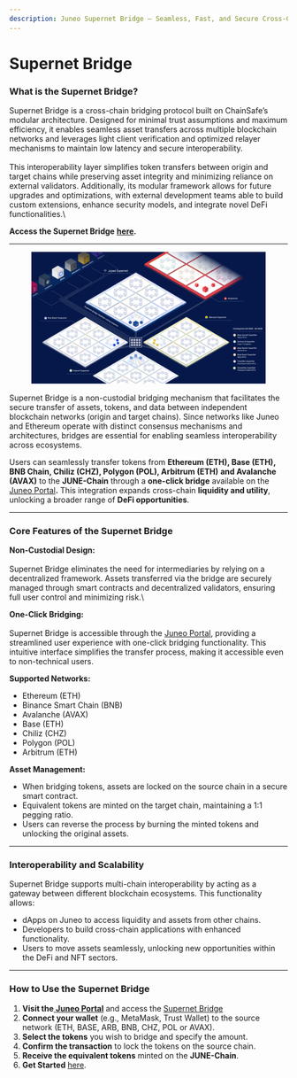 ```yaml
---
description: Juneo Supernet Bridge – Seamless, Fast, and Secure Cross-Chain Transfers
---
```


# Supernet Bridge

### What is the Supernet Bridge?

Supernet Bridge is a cross-chain bridging protocol built on ChainSafe’s modular architecture. Designed for minimal trust assumptions and maximum efficiency, it enables seamless asset transfers across multiple blockchain networks and leverages light client verification and optimized relayer mechanisms to maintain low latency and secure interoperability.\
\
This interoperability layer simplifies token transfers between origin and target chains while preserving asset integrity and minimizing reliance on external validators. Additionally, its modular framework allows for future upgrades and optimizations, with external development teams able to build custom extensions, enhance security models, and integrate novel DeFi functionalities.\


**Access the Supernet Bridge** [**here**](https://supernetbridge.io/)**.**

***

<figure><img src="../.gitbook/assets/Screenshot 2025-04-01 154150.png" alt=""><figcaption></figcaption></figure>

Supernet Bridge is a non-custodial bridging mechanism that facilitates the secure transfer of assets, tokens, and data between independent blockchain networks (origin and target chains). Since networks like Juneo and Ethereum operate with distinct consensus mechanisms and architectures, bridges are essential for enabling seamless interoperability across ecosystems.

Users can seamlessly transfer tokens from **Ethereum (ETH), Base (ETH), BNB Chain, Chiliz (CHZ), Polygon (POL), Arbitrum (ETH)** **and Avalanche (AVAX)** to the **JUNE-Chain** through a **one-click bridge** available on the [Juneo Portal](https://portal.juneo.com/flashpass)**.** This integration expands cross-chain **liquidity and utility**, unlocking a broader range of **DeFi opportunities**.

***

### Core Features of the Supernet Bridge



**Non-Custodial Design:**\
\
Supernet Bridge eliminates the need for intermediaries by relying on a decentralized framework. Assets transferred via the bridge are securely managed through smart contracts and decentralized validators, ensuring full user control and minimizing risk.\


**One-Click Bridging:**\
\
Supernet Bridge is accessible through the [Juneo Portal](https://portal.juneo.com/flashpass), providing a streamlined user experience with one-click bridging functionality. This intuitive interface simplifies the transfer process, making it accessible even to non-technical users.



**Supported Networks:**

* Ethereum (ETH)
* Binance Smart Chain (BNB)
* Avalanche (AVAX)
* Base (ETH)
* Chiliz (CHZ)
* Polygon (POL)
* Arbitrum (ETH)



**Asset Management:**

* When bridging tokens, assets are locked on the source chain in a secure smart contract.
* Equivalent tokens are minted on the target chain, maintaining a 1:1 pegging ratio.
* Users can reverse the process by burning the minted tokens and unlocking the original assets.

***

### Interoperability and Scalability

Supernet Bridge supports multi-chain interoperability by acting as a gateway between different blockchain ecosystems. This functionality allows:



* dApps on Juneo to access liquidity and assets from other chains.
* Developers to build cross-chain applications with enhanced functionality.
* Users to move assets seamlessly, unlocking new opportunities within the DeFi and NFT sectors.

***

### How to Use the Supernet Bridge

1. **Visit the**[ **Juneo Portal**](https://portal.juneo.com/flashpass) and access the [Supernet Bridge](https://supernetbridge.io/)
2. **Connect your wallet** (e.g., MetaMask, Trust Wallet) to the source network (ETH, BASE, ARB, BNB, CHZ, POL or AVAX).
3. **Select the tokens** you wish to bridge and specify the amount.
4. **Confirm the transaction** to lock the tokens on the source chain.
5. **Receive the equivalent tokens** minted on the **JUNE-Chain**.
6. **Get Started** [here](get-started.md).
